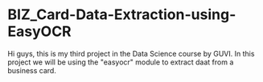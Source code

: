 # BIZ_Card-Data-Extraction-using-EasyOCR
Hi guys, this is my third project in the Data Science course by GUVI. 
In this project we will be using the "easyocr" module to extract daat from a business card.

